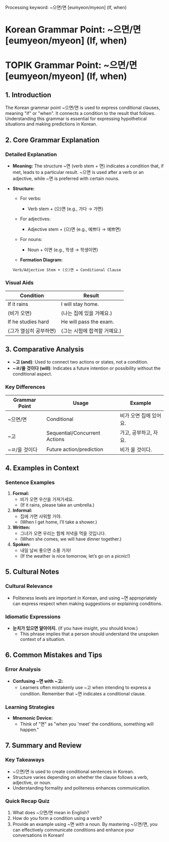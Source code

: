 Processing keyword: ~으면/면 [eumyeon/myeon] (If, when)
# Korean Grammar Point: ~으면/면 [eumyeon/myeon] (If, when)
# TOPIK Grammar Point: ~으면/면 [eumyeon/myeon] (If, when)
## 1. Introduction
The Korean grammar point ~으면/면 is used to express conditional clauses, meaning "if" or "when". It connects a condition to the result that follows. Understanding this grammar is essential for expressing hypothetical situations and making predictions in Korean.
## 2. Core Grammar Explanation
### Detailed Explanation
- **Meaning:** The structure ~면 (verb stem + 면) indicates a condition that, if met, leads to a particular result. ~으면 is used after a verb or an adjective, while ~면 is preferred with certain nouns.
  
- **Structure:**
  - For verbs: 
    - Verb stem + (으)면 (e.g., 가다 → 가면)
  - For adjectives:
    - Adjective stem + (으)면 (e.g., 예쁘다 → 예쁘면)
  - For nouns:
    - Noun + 이면 (e.g., 학생 → 학생이면)
  
  - **Formation Diagram:**
  
  ```
  Verb/Adjective Stem + (으)면 = Conditional Clause
  ```
### Visual Aids
| Condition           | Result                         |
|---------------------|--------------------------------|
| If it rains         | I will stay home.             |
| (비가 오면)         | (나는 집에 있을 거예요.)      |
| If he studies hard  | He will pass the exam.        |
| (그가 열심히 공부하면) | (그는 시험에 합격할 거예요.) |
## 3. Comparative Analysis
- **~고 (and)**: Used to connect two actions or states, not a condition.
- **~ㄹ/을 것이다 (will)**: Indicates a future intention or possibility without the conditional aspect.
### Key Differences
| Grammar Point      | Usage                        | Example                         |
|--------------------|------------------------------|----------------------------------|
| ~으면/면          | Conditional                  | 비가 오면 집에 있어요.          |
| ~고               | Sequential/Concurrent Actions | 가고, 공부하고, 자요.             |
| ~ㄹ/을 것이다    | Future action/prediction     | 비가 올 것이다.                  |
## 4. Examples in Context
### Sentence Examples
1. **Formal:** 
   - 비가 오면 우산을 가져가세요. 
   - (If it rains, please take an umbrella.)
2. **Informal:** 
   - 집에 가면 샤워할 거야.
   - (When I get home, I’ll take a shower.)
3. **Written:** 
   - 그녀가 오면 우리는 함께 저녁을 먹을 것입니다.
   - (When she comes, we will have dinner together.)
4. **Spoken:** 
   - 내일 날씨 좋으면 소풍 가자!
   - (If the weather is nice tomorrow, let’s go on a picnic!)
## 5. Cultural Notes
### Cultural Relevance
- Politeness levels are important in Korean, and using ~면 appropriately can express respect when making suggestions or explaining conditions.
  
### Idiomatic Expressions
- **눈치가 있으면 알아야지.** (If you have insight, you should know.)
  - This phrase implies that a person should understand the unspoken context of a situation.
## 6. Common Mistakes and Tips
### Error Analysis
- **Confusing ~면 with ~고:** 
  - Learners often mistakenly use ~고 when intending to express a condition. Remember that ~면 indicates a conditional clause.
  
### Learning Strategies
- **Mnemonic Device:** 
  - Think of "면" as "when you 'meet' the conditions, something will happen." 
## 7. Summary and Review
### Key Takeaways
- ~으면/면 is used to create conditional sentences in Korean.
- Structure varies depending on whether the clause follows a verb, adjective, or noun.
- Understanding formality and politeness enhances communication.
### Quick Recap Quiz
1. What does ~으면/면 mean in English?
2. How do you form a condition using a verb?
3. Provide an example using ~면 with a noun.
By mastering ~으면/면, you can effectively communicate conditions and enhance your conversations in Korean!
